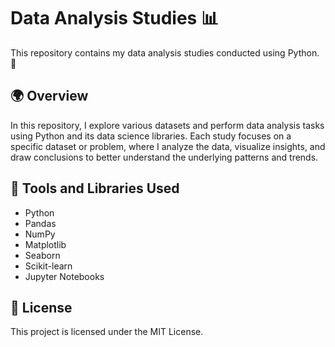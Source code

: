 # Data Analysis Studies 📊
This repository contains my data analysis studies conducted using Python. 🐍

## 🌍 Overview
In this repository, I explore various datasets and perform data analysis tasks using Python and its data science libraries. Each study focuses on a specific dataset or problem, where I analyze the data, visualize insights, and draw conclusions to better understand the underlying patterns and trends.

## 🔨 Tools and Libraries Used
- Python
- Pandas
- NumPy
- Matplotlib
- Seaborn
- Scikit-learn
- Jupyter Notebooks

## 📜 License
This project is licensed under the MIT License.